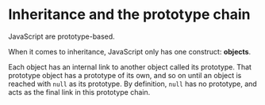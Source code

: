 # Inheritance and the prototype chain
JavaScript are prototype-based.

When it comes to inheritance, JavaScript only has one construct: **objects**. 

Each object has an internal link to another object called its prototype. That prototype object has a prototype of its own, and so on until an object is reached with `null` as its prototype. By definition, `null` has no prototype, and acts as the final link in this prototype chain.




